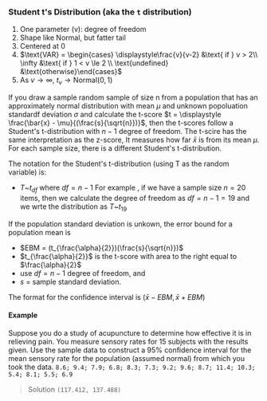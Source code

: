 ### Student t's Distribution (aka the `t` distribution)
1.  One parameter (v): degree of freedom
2. Shape like Normal, but fatter tail
3. Centered at 0
4. $\text{VAR} = \begin{cases} \displaystyle\frac{v}{v-2} &\text{ if } v > 2\\  \infty &\text{ if } 1 < v \le 2 \\ \text{undefined} &\text{otherwise}\end{cases}$
5. As $v \to \infty$, $t_v \to \text{Normal}(0, 1)$

If you draw a sample random sample of size n from a population that has an approximately normal distribution with mean $\mu$ and unknown popoluation standardf deviation $\sigma$ and calculate the t-score $t = \displaystyle \frac{\bar{x} - \mu}{(\frac{s}{\sqrt{n}})}$, then the t-scores follow a Student's t-distribution with $n-1$ degree of freedom. The t-scire has the same interpretation as the z-score, It measures how far $\bar{x}$ is from its mean $\mu$. For each sample size, there is a different Student's t-distribution.

The notation for the Student's t-distribution (using T as the random variable) is:
+ $T\text{\textasciitilde} t_{df}$ where $df = n -1$
For example , if we have a sample size $n=20$ items, then we calculate the degree of freedom as $df = n-1 = 19$ and we wrte the distribution as $T\text{\textasciitilde} t_{19}$

If the population standard deviation is unkown, the error bound for a population mean is
+ $EBM = (t_{\frac{\alpha}{2}})(\frac{s}{\sqrt{n}})$
+ $t_{\frac{\alpha}{2}}$ is the t-score with area to the right equal to $\frac{\alpha}{2}$
+ use $df = n-1$ degree of freedom, and
+ $s$ = sample standard deviation.

The format for the confidence interval is $(\bar{x} - EBM, \bar{x} + EBM)$

#### Example
Suppose you do a study of acupuncture to determine how effective it is in relieving pain. You measure sensory rates for 15 subjects with the results given. Use the sample data to construct a 95% confidence interval for the mean sensory rate for the population (assumed normal) from which you took the data.
`8.6; 9.4; 7.9; 6.8; 8.3; 7.3; 9.2; 9.6; 8.7; 11.4; 10.3; 5.4; 8.1; 5.5; 6.9`
>Solution
`(117.412, 137.488)`
